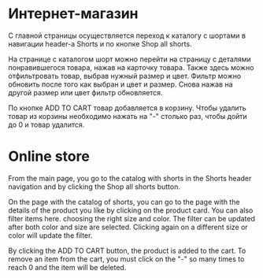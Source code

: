 # Интернет-магазин

С главной страницы осуществляется переход к каталогу с шортами в навигации header-а Shorts и по кнопке Shop all shorts.

На странице с каталогом шорт можно перейти на страницу с деталями понравившегося товара, нажав на карточку товара. Также здесь можно отфильтровать товар,
выбрав нужный размер и цвет. Фильтр можно обновить после того как выбран и цвет и размер. Снова нажав на другой размер или цвет фильтр обновляется.

По кнопке ADD TO CART товар добавляется в корзину. Чтобы удалить товар из корзины необходимо нажать на "-" столько раз, чтобы дойти до 0 и товар удалится.


# Online store

From the main page, you go to the catalog with shorts in the Shorts header navigation and by clicking the Shop all shorts button.

On the page with the catalog of shorts, you can go to the page with the details of the product you like by clicking on the product card. You can also filter items here.
choosing the right size and color. The filter can be updated after both color and size are selected. Clicking again on a different size or color will update the filter.

By clicking the ADD TO CART button, the product is added to the cart. To remove an item from the cart, you must click on the "-" so many times to reach 0 and the item will be deleted.
